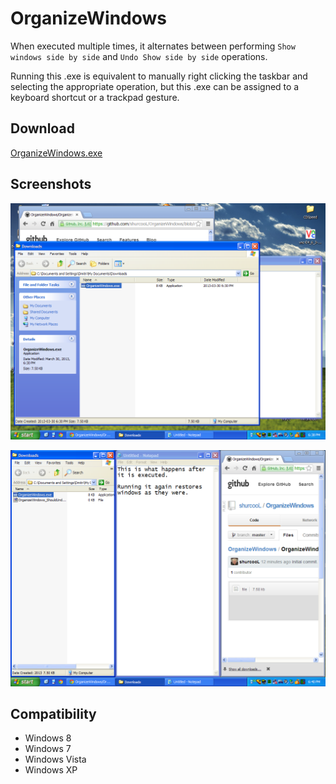 OrganizeWindows
===============

When executed multiple times, it alternates between performing `Show windows side by side` and `Undo Show side by side` operations.

Running this .exe is equivalent to manually right clicking the taskbar and selecting the appropriate operation, but this .exe can be assigned to a keyboard shortcut or a trackpad gesture.

Download
--------

[OrganizeWindows.exe](https://github.com/shurcooL/OrganizeWindows/blob/master/OrganizeWindows.exe)

Screenshots
-----------

![](OrganizeWindows1.png)

![](OrganizeWindows2.png)

Compatibility
-------------

- Windows 8
- Windows 7
- Windows Vista
- Windows XP
